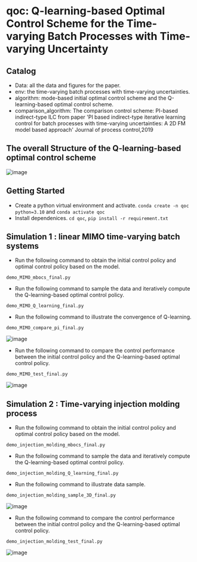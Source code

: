 # qoc: Q-learning-based Optimal Control Scheme for the Time-varying Batch Processes with Time-varying Uncertainty


## Catalog

* Data: all the data and figures for the paper. 
* env: the time-varying batch processes with time-varying uncertainties.
* algorithm: mode-based initial optimal control scheme and the Q-learning-based optimal control scheme.
* comparison_algorithm:  The comparison control scheme: PI-based indirect-type ILC from paper 'PI based indirect-type iterative learning control for batch processes with time-varying uncertainties: A 2D FM model based approach' Journal of process control,2019

## The overall Structure of the Q-learning-based optimal control scheme
![image](https://github.com/CrazyThomasLiu/qoc_for_time_varying_batch_systems/blob/master/Q_learning_based_optimal_control_scheme.jpg)

## Getting Started
* Create a python virtual environment and activate. `conda create -n qoc python=3.10` and `conda activate qoc`
* Install dependenices. `cd qoc`, `pip install -r requirement.txt` 

##  Simulation 1 : linear MIMO time-varying batch systems

* Run the following command to obtain the initial control policy and optimal control policy based on the model.
```
demo_MIMO_mbocs_final.py
```
* Run the following command to sample the data and iteratively compute the Q-learning-based optimal control policy.
```
demo_MIMO_Q_learning_final.py
```

* Run the following command to illustrate the convergence of Q-learning.
```
demo_MIMO_compare_pi_final.py
```
![image](https://github.com/CrazyThomasLiu/Q-learning_optimal_control/blob/master/Compare_pi_MIMO_final.jpg)

* Run the following command to compare the control performance between the initial control policy and the Q-learning-based optimal control policy.
```
demo_MIMO_test_final.py
```
![image](https://github.com/CrazyThomasLiu/Q-learning_optimal_control/blob/master/Q_learning_MIMO_output_final.jpg)



##  Simulation 2 : Time-varying injection molding process

* Run the following command to obtain the initial control policy and optimal control policy based on the model.
```
demo_injection_molding_mbocs_final.py
```
* Run the following command to sample the data and iteratively compute the Q-learning-based optimal control policy.
```
demo_injection_molding_Q_learning_final.py
```

* Run the following command to illustrate data sample.
```
demo_injection_molding_sample_3D_final.py
```
![image](https://github.com/CrazyThomasLiu/Q-learning_optimal_control/blob/master/sample_data_3D_injection_molding_final.jpg)

* Run the following command to compare the control performance between the initial control policy and the Q-learning-based optimal control policy.
```
demo_injection_molding_test_final.py
```
![image](https://github.com/CrazyThomasLiu/Q-learning_optimal_control/blob/master/Q_learning_injection_molding_final.jpg)


